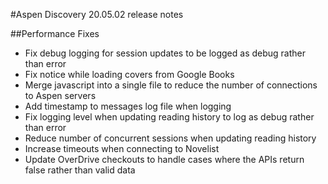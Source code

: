 #Aspen Discovery 20.05.02 release notes

##Performance Fixes
- Fix debug logging for session updates to be logged as debug rather than error
- Fix notice while loading covers from Google Books
- Merge javascript into a single file to reduce the number of connections to Aspen servers
- Add timestamp to messages log file when logging
- Fix logging level when updating reading history to log as debug rather than error
- Reduce number of concurrent sessions when updating reading history
- Increase timeouts when connecting to Novelist
- Update OverDrive checkouts to handle cases where the APIs return false rather than valid data